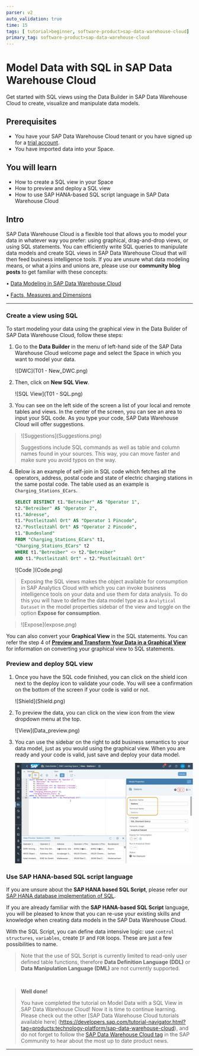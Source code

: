 ```yaml
---
parser: v2
auto_validation: true
time: 15
tags: [ tutorial>beginner, software-product>sap-data-warehouse-cloud]
primary_tag: software-product>sap-data-warehouse-cloud
---
```


# Model Data with SQL in SAP Data Warehouse Cloud
<!-- description --> Get started with SQL views using the Data Builder in SAP Data Warehouse Cloud to create, visualize and manipulate data models.

## Prerequisites
- You have your SAP Data Warehouse Cloud tenant or you have signed up for a [trial account](https://www.sap.com/products/data-warehouse-cloud/trial.html).
- You have imported data into your Space.


## You will learn
- How to create a SQL view in your Space
- How to preview and deploy a SQL view
- How to use SAP HANA-based SQL script language in SAP Data Warehouse Cloud


## Intro
SAP Data Warehouse Cloud is a flexible tool that allows you to model your data in whatever way you prefer: using graphical, drag-and-drop views, or using SQL statements. You can efficiently write SQL queries to manipulate data models and create SQL views in SAP Data Warehouse Cloud that will then feed business intelligence tools.
If you are unsure what data modeling means, or what a joins and unions are, please use our **community blog posts** to get familiar with these concepts:

• [Data Modeling in SAP Data Warehouse Cloud](https://blogs.sap.com/2021/07/20/data-modeling-in-sap-data-warehouse-cloud/)

• [Facts, Measures and Dimensions](https://blogs.sap.com/2021/07/22/facts-measures-and-dimensions/)


---

### Create a view using SQL


To start modeling your data using the graphical view in the Data Builder of SAP Data Warehouse Cloud, follow these steps:

1.	Go to the **Data Builder** in the menu of left-hand side of the SAP Data Warehouse Cloud welcome page and select the Space in which you want to model your data.

    <!-- border -->![DWC](T01 - New_DWC.png)

2.	Then, click on **New SQL View**.

    <!-- border -->![SQL View](T01 - SQL.png)

3. You can see on the left side of the screen a list of your local and remote tables and views. In the center of the screen, you can see an area to input your SQL code. As you type your code, SAP Data Warehouse Cloud will offer suggestions.
> <!-- border -->![Suggestions](Suggestions.png)
>
> Suggestions include SQL commands as well as table and column names found in your sources. This way, you can move faster and make sure you avoid typos on the way.

4. Below is an example of self-join in SQL code which fetches all the operators, address, postal code and state of electric charging stations in the same postal code. The table used as an example is `Charging_Stations_ECars`.

    ```SQL
    SELECT DISTINCT t1."Betreiber" AS "Operator 1",
    t2."Betreiber" AS "Operator 2",
    t1."Adresse",
    t1."Postleitzahl Ort" AS "Operator 1 Pincode",
    t2."Postleitzahl Ort" AS "Operator 2 Pincode",
    t1."Bundesland"
    FROM "Charging_Stations_ECars" t1,
    "Charging_Stations_ECars" t2
    WHERE t1."Betreiber" <> t2."Betreiber"
    AND t1."Postleitzahl Ort" = t2."Postleitzahl Ort"

    ```
    <!-- border -->![Code ](Code.png)

> Exposing the SQL views makes the object available for consumption in SAP Analytics Cloud with which you can invoke business intelligence tools on your data and use them for data analysis. To do this you will have to define the data model type as a `Analytical Dataset` in the model properties sidebar of the view and toggle on the option **Expose for consumption**.

> <!-- border -->![Expose](expose.png)

You can also convert your **Graphical View** in the SQL statements. You can refer the step 4 of **[Preview and Transform Your Data in a Graphical View](data-warehouse-cloud-graphical2-datapreview)** for information on converting your graphical view to SQL statements.

### Preview and deploy SQL view


1.	Once you have the SQL code finished, you can click on the shield icon next to the deploy icon to validate your code. You will see a confirmation on the bottom of the screen if your code is valid or not.

    <!-- border -->![Shield](Shield.png)

2.	To preview the data, you can click on the view icon from the view dropdown menu at the top.

    <!-- border -->![View](Data_preview.png)

3.	You can use the sidebar on the right to add business semantics to your data model, just as you would using the graphical view. When you are ready and your code is valid, just save and deploy your data model.

    ![deploy](deploy.png)



### Use SAP HANA-based SQL script language


If you are unsure about the **SAP HANA based SQL Script**, please refer our [SAP HANA database implementation of SQL](https://help.sap.com/viewer/791c41982ee345a19c4ec4b774222c4f/16.0.4.1/en-US/feca57aaf7d5431e827e104506bc19c1.html).

If you are already familiar with the **SAP HANA-based SQL Script** language, you will be pleased to know that you can re-use your existing skills and knowledge when creating data models in the SAP Data Warehouse Cloud.

With the SQL Script, you can define data intensive logic: use `control structures`, `variables`, create `IF` and `FOR` loops. These are just a few possibilities to name.

> Note that the use of SQL Script is currently limited to read-only user defined table functions, therefore **Data Definition Language (DDL)** or **Data Manipulation Language (DML)** are not currently supported.

&nbsp;
> **Well done!**
>
> You have completed the tutorial on Model Data with a SQL View in SAP Data Warehouse Cloud!
> Now it is time to continue learning. Please check out the other [SAP Data Warehouse Cloud tutorials available here] (https://developers.sap.com/tutorial-navigator.html?tag=products:technology-platform/sap-data-warehouse-cloud), and do not forget to follow the [SAP Data Warehouse Cloud tag](https://blogs.sap.com/tags/73555000100800002141/) in the SAP Community to hear about the most up to date product news.




---
